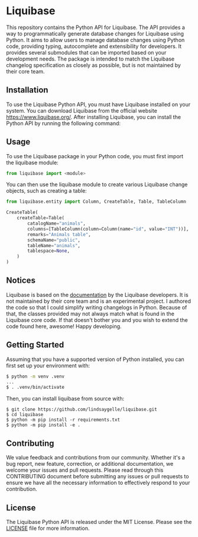 # Liquibase
This repository contains the Python API for Liquibase. The API provides a way to programmatically generate database changes for Liquibase using Python. It aims to allow users to manage database changes using Python code, providing typing, autocomplete and extensibility for developers. It provides several submodules that can be imported based on your development needs. The package is intended to match the Liquibase changelog specification as closely as possible, but is not maintained by their core team.

##  Installation
To use the Liquibase Python API, you must have Liquibase installed on your system. You can download Liquibase from the official website https://www.liquibase.org/. After installing Liquibase, you can install the Python API by running the following command:

## Usage
To use the Liquibase package in your Python code, you must first import the liquibase module:

```python
from liquibase import <module>
```

You can then use the liquibase module to create various Liquibase change objects, such as creating a table:

```python
from liquibase.entity import Column, CreateTable, Table, TableColumn

CreateTable(
    createTable=Table(
        catalogName="animals",
        columns=[TableColumn(column=Column(name="id", value="INT"))],
        remarks="Animals table",
        schemaName="public",
        tableName="animals",
        tablespace=None,
    )
)
```

## Notices
Liquibase is based on the [documentation](https://docs.liquibase.com/) by the Liquibase developers. It is not maintained by their core team and is an experimental project. I authored the code so that I could simplify writing changelogs in Python. Because of that, the classes provided may not always match what is found in the Liquibase core code. If that doesn't bother you and you wish to extend the code found here, awesome! Happy developing.

## Getting Started
Assuming that you have a supported version of Python installed, you can first set up your environment with:

```sh
$ python -m venv .venv
...
$ . .venv/bin/activate
```

Then, you can install liquibase from source with:

```sj
$ git clone https://github.com/lindsaygelle/liquibase.git
$ cd liquibase
$ python -m pip install -r requirements.txt
$ python -m pip install -e .
```

## Contributing
We value feedback and contributions from our community. Whether it's a bug report, new feature, correction, or additional documentation, we welcome your issues and pull requests. Please read through this CONTRIBUTING document before submitting any issues or pull requests to ensure we have all the necessary information to effectively respond to your contribution.

## License
The Liquibase Python API is released under the MIT License. Please see the [LICENSE](./LICENSE) file for more information.
